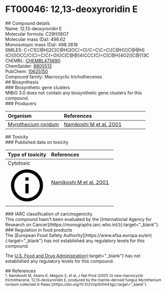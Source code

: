 
# FT00046: 12,13-deoxyroridin E
<div class="molecule_image" style="float:left">
<img data-smiles= C=C1[C@H]2C[C@H]3OC(=O)/C=C\C=C\[C@H]([C@@H](C)O)OCC/C(C)=C/C(=O)OC[C@@]4(CCC(C)=C[C@H]4O2)[C@]13C data-smiles-options="{ 'width': 350, 'height': 350 }" />
</div>
## Compound details
<div style="overflow:hidden">
Name: 12,13-deoxyroridin E<br>
Molecular formula: C29H38O7<br>
Molecular mass (Da): 498.62<br>
Monoisotopic mass (Da): 498.2618<br>
<div class="break_all">
SMILES: C=C1[C@H]2C[C@H]3OC(=O)/C=C\C=C\[C@H]([C@@H](C)O)OCC/C(C)=C/C(=O)OC[C@@]4(CCC(C)=C[C@H]4O2)[C@]13C<br>
</div>
        ChEMBL: <a href=https://www.ebi.ac.uk/chembl/compound_report_card/CHEMBL475690 target="_blank">CHEMBL475690</a><br>
        ChemSpider: <a href=https://www.chemspider.com/Chemical-Structure.8800513.html target="_blank">8800513</a><br>
        PubChem: <a href=https://pubchem.ncbi.nlm.nih.gov/compound/10625150 target="_blank">10625150</a><br>
    Compound family: Macrocyclic trichothecenes<br>
</div>

<div markdown="block" class="section">
## Biosynthesis
<div markdown="block" class="subsection">
### Biosynthetic gene clusters
<div markdown="block" class="indented_block">
MIBiG 3.0 does not contain any biosynthetic gene clusters for this compound.
</div>
</div>

<div markdown="block" class="subsection">
### Producers
<table>
<thead>
<tr>
<th style="text-align: left;" role="columnheader" width="40%" data-sort-default>Organism</th>
<th style="text-align: left;" role="columnheader" width="60%">References</th>
</tr>
</thead>
        <tr>
        <td style="text-align: left;"><a href="https://www.ncbi.nlm.nih.gov/Taxonomy/Browser/wwwtax.cgi?mode=Info&id=1859971" target="_blank">Myrothecium roridum</a></td>
        <td style="text-align: left;"><a href="#REF00459">Namikoshi M et al. 2001</a></td>
        </tr>
</table>
</div>
</div>

<div markdown="block" class="section">
## Toxicity
<div markdown="block" class="subsection">
### Published data on toxicity
<table>
<thead>
<tr>
<th style="text-align: left;" role="columnheader" width="40%" data-sort-default>Type of toxicity</th>
<th style="text-align: left;" role="columnheader" width="60%">References</th>
</tr>
</thead>
<tbody>
<tr>
<td style="text-align: left;">Cytotoxic <span class="twemoji" title="Toxic to cells"><svg xmlns="http://www.w3.org/2000/svg" viewBox="0 0 24 24"><path d="M11 9h2V7h-2m1 13c-4.41 0-8-3.59-8-8s3.59-8 8-8 8 3.59 8 8-3.59 8-8 8m0-18A10 10 0 0 0 2 12a10 10 0 0 0 10 10 10 10 0 0 0 10-10A10 10 0 0 0 12 2m-1 15h2v-6h-2v6Z"></path></svg></span></td>
<td style="text-align: left;"><a href="#REF00459">Namikoshi M et al. 2001</a></td>
</tr>
</tbody>
</table>
</div>

<div markdown="block" class="subsection">
### IARC classification of carcinogenicity
<div markdown="block" class="indented_block">
This compound hasn't been evaluated by the [International Agency for Research on Cancer](https://monographs.iarc.who.int/){:target="_blank"}.<br>
</div>
</div>

<div markdown="block" class="subsection">
### Regulation in food products
<div markdown="block" class="indented_block">
The [European Food Safety Authority](https://www.efsa.europa.eu/en){:target="_blank"} has not established any regulatory levels for this compound. <br>

The [U.S. Food and Drug Administration](https://www.fda.gov/){:target="_blank"} has not established any regulatory levels for this compound. <br>

</div>
</div>

</div>

<div markdown="block" class="section">
## References
<div markdown="block" style="font-size: smaller;">
<span id=REF00459>
1. Namikoshi M, Akano K, Meguro S, et al, J Nat Prod (2001) [A new macrocyclic trichothecene, 12,13-deoxyroridin E, produced by the marine-derived fungus Myrothecium roridum collected in Palau.](https://doi.org/10.1021/np000443g){:target="_blank"}<br>
</span>

</div>
</div>

<script type="text/javascript" src="https://unpkg.com/smiles-drawer@2.0.1/dist/smiles-drawer.min.js"></script>
<script>
    SmiDrawer.apply();
</script>